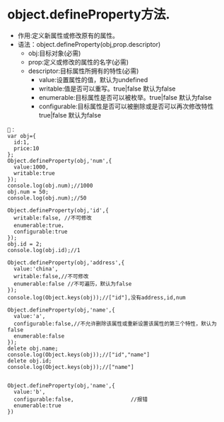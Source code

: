 # object.defineProperty方法.
- 作用:定义新属性或修改原有的属性。
- 语法：object.defineProperty(obj,prop.descriptor)
   - obj:目标对象(必需)
   - prop:定义或修改的属性的名字(必需)
   - descriptor:目标属性所拥有的特性(必需)
      + value:设置属性的值，默认为undefined
      + writable:值是否可以重写。true|false 默认为false
      + enumerable:目标属性是否可以被枚举。true|false 默认为false
      + configurable:目标属性是否可以被删除或是否可以再次修改特性true|false 默认为false

```
🌰：
var obj={
  id:1,
  price:10
};
Object.defineProperty(obj,'num',{
  value:1000,
  writable:true
});
console.log(obj.num);//1000
obj.num = 50;
console.log(obj.num);//50

Object.defineProperty(obj,'id',{
  writable:false, //不可修改
  enumerable:true，
  configurable:true
});
obj.id = 2;
console.log(obj.id);//1

Object.defineProperty(obj,'address',{
  value:'china',
  writable:false,//不可修改
  enumerable:false //不可遍历，默认为false
});
console.log(Object.keys(obj));//["id"],没有address,id,num

Object.defineProperty(obj,'name',{
  value:'a',
  configurable:false,//不允许删除该属性或重新设置该属性的第三个特性，默认为false
  enumerable:false 
});
delete obj.name;
console.log(Object.keys(obj));//["id","name"]
delete obj.id;
console.log(Object.keys(obj));//["name"]


Object.defineProperty(obj,'name',{
  value:'b',
  configurable:false,                  //报错
  enumerable:true 
})
```
